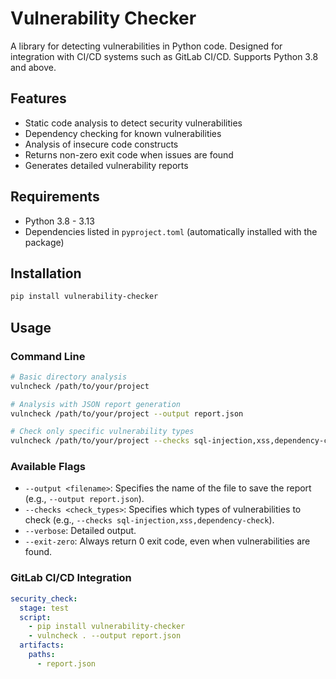 # Vulnerability Checker

A library for detecting vulnerabilities in Python code. Designed for integration with CI/CD systems such as GitLab CI/CD. Supports Python 3.8 and above.

## Features

- Static code analysis to detect security vulnerabilities
- Dependency checking for known vulnerabilities
- Analysis of insecure code constructs
- Returns non-zero exit code when issues are found
- Generates detailed vulnerability reports

## Requirements

- Python 3.8 - 3.13
- Dependencies listed in `pyproject.toml` (automatically installed with the package)

## Installation

```bash
pip install vulnerability-checker
```

## Usage

### Command Line

```bash
# Basic directory analysis
vulncheck /path/to/your/project

# Analysis with JSON report generation
vulncheck /path/to/your/project --output report.json

# Check only specific vulnerability types
vulncheck /path/to/your/project --checks sql-injection,xss,dependency-check
```

### Available Flags

- `--output <filename>`: Specifies the name of the file to save the report (e.g., `--output report.json`).
- `--checks <check_types>`: Specifies which types of vulnerabilities to check (e.g., `--checks sql-injection,xss,dependency-check`).
- `--verbose`: Detailed output.
- `--exit-zero`: Always return 0 exit code, even when vulnerabilities are found.

### GitLab CI/CD Integration

```yaml
security_check:
  stage: test
  script:
    - pip install vulnerability-checker
    - vulncheck . --output report.json
  artifacts:
    paths:
      - report.json
```